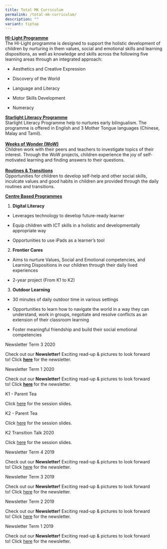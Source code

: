 ```yaml
---
title: Total MK Curriculum
permalink: /total-mk-curriculum/
description: ""
variant: tiptap
---
```

<p><strong><u>HI-Light Programme</u></strong>
<br>The HI-Light programme is designed to support the holistic development
of children by nurturing in them values, social and emotional skills and
learning dispositions, as well as knowledge and skills across the following
five learning areas through an integrated approach:</p>
<ul data-tight="true" class="tight">
<li>
<p>Aesthetics and Creative Expression</p>
</li>
<li>
<p>Discovery of the World</p>
</li>
<li>
<p>Language and Literacy</p>
</li>
<li>
<p>Motor Skills Development</p>
</li>
<li>
<p>Numeracy</p>
<p></p>
</li>
</ul>
<p><strong><u>Starlight Literacy Programme</u></strong>
<br>Starlight Literacy Programme help to nurtures early bilingualism. The
programme is offered in English and 3 Mother Tongue languages (Chinese,
Malay and Tamil).
<br>
<br><strong><u>Weeks of Wonder (WoW)</u></strong>
<br>Children work with their peers and teachers to investigate topics of their
interest. Through the WoW projects, children experience the joy of self-motivated
learning and finding answers to their questions.
<br>
<br><strong><u>Routines &amp; Transitions</u></strong>
<br>Opportunities for children to develop self-help and other social skills,
inculcate values and good habits in children are provided through the daily
routines and transitions.</p>
<p></p>
<p><strong><u>Centre Based Programmes</u></strong>
</p>
<ol data-tight="true" class="tight">
<li>
<p><strong>Digital Literacy</strong>
</p>
</li>
</ol>
<ul data-tight="true" class="tight">
<li>
<p>Leverages technology to develop future-ready learner</p>
</li>
<li>
<p>Equip children with ICT skills in a holistic and developmentally appropriate
way</p>
</li>
<li>
<p>Opportunities to use iPads as a learner’s tool</p>
<p></p>
</li>
</ul>
<ol start="2" data-tight="true" class="tight">
<li>
<p><strong>Frontier Cares</strong>
</p>
</li>
</ol>
<ul data-tight="true" class="tight">
<li>
<p>Aims to nurture Values, Social and Emotional competencies, and Learning
Dispositions in our children through their daily lived experiences</p>
</li>
<li>
<p>2-year project (From K1 to K2)</p>
<p></p>
</li>
</ul>
<ol start="3" data-tight="true" class="tight">
<li>
<p><strong>Outdoor Learning</strong>
</p>
</li>
</ol>
<ul data-tight="true" class="tight">
<li>
<p>30 minutes of daily outdoor time in various settings</p>
</li>
<li>
<p>Opportunities to learn how to navigate the world in a way they can understand,
work in groups, negotiate and resolve conflicts as an extension of their
classroom learning</p>
</li>
<li>
<p>Foster meaningful friendship and build their social emotional competencies</p>
</li>
</ul>
<p></p>
<p></p>
<p>Newsletter Term 3 2020</p>
<p>Check out our&nbsp;<strong>Newsletter!</strong>&nbsp;Exciting read-up
&amp; pictures to look forward to!&nbsp;Click&nbsp;<strong><a href="/files/Main-Term-3-2020-Newsletter-v4.pdf" rel="noopener" target="_blank">here</a></strong> for
the newsletter.</p>
<p>Newsletter Term 1 2020</p>
<p>Check out our&nbsp;<strong>Newsletter!</strong>&nbsp;Exciting read-up
&amp; pictures to look forward to!&nbsp;Click&nbsp;<strong><a href="/files/Term-1-2020-Newsletter.pdf" rel="noopener" target="_blank">here</a>&nbsp;</strong>for
the newsletter.</p>
<p>K1 - Parent Tea</p>
<p>Click&nbsp;<a href="https://www.slideshare.net/frontierpri/k1-parent-teas-session-slides" rel="noopener noreferrer nofollow" target="_blank">here</a> for
the session slides.</p>
<p>K2 - Parent Tea</p>
<p>Click&nbsp;<a href="https://www.slideshare.net/frontierpri/k2-parent-teas-session-slides" rel="noopener noreferrer nofollow" target="_blank">here</a> for
the session slides.</p>
<p>K2 Transition Talk 2020</p>
<p>Click&nbsp;<a href="/files/LIFE@MK-K2-Transition-To-Primary-1.pdf" rel="noopener noreferrer nofollow" target="_blank">here</a>&nbsp;for
the session slides.</p>
<p>Newsletter Term 4 2019</p>
<p>Check out our&nbsp;<strong>Newsletter!</strong>&nbsp;Exciting read-up
&amp; pictures to look forward to!&nbsp;Click&nbsp;<a href="/files/MKFT-Newsletter-Term-4-2019.pdf" rel="noopener noreferrer nofollow" target="_blank">here</a> for the newsletter.</p>
<p>Newsletter Term 3 2019</p>
<p>Check out our&nbsp;<strong>Newsletter!</strong>&nbsp;Exciting read-up
&amp; pictures to look forward to!&nbsp;Click&nbsp;<a href="/files/Newsletter-Term-3-2019-FINAL.pdf" rel="noopener noreferrer nofollow" target="_blank">here</a>&nbsp;for the newsletter.</p>
<p>Newsletter Term 2 2019</p>
<p>Check out our&nbsp;<strong>Newsletter!</strong>&nbsp;Exciting read-up
&amp; pictures to look forward to!&nbsp;Click&nbsp;<a href="/files/Newsletter-Term-2-2019.pdf" rel="noopener noreferrer nofollow" target="_blank">here</a>&nbsp;for the newsletter.</p>
<p>Newsletter Term 1 2019</p>
<p>Check out our&nbsp;<strong>Newsletter!</strong>&nbsp;Exciting read-up
&amp; pictures to look forward to!&nbsp;Click&nbsp;<a href="/files/Newsletter-Term-1-2019.pdf" rel="noopener noreferrer nofollow" target="_blank">here</a>&nbsp;for the newsletter.</p>